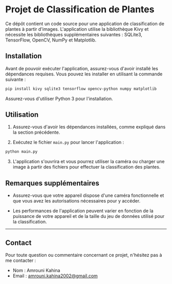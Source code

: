 

# Projet de Classification de Plantes

Ce dépôt contient un code source pour une application de classification de plantes à partir d'images. L'application utilise la bibliothèque Kivy et nécessite les bibliothèques supplémentaires suivantes : SQLite3, TensorFlow, OpenCV, NumPy et Matplotlib.

## Installation

Avant de pouvoir exécuter l'application, assurez-vous d'avoir installé les dépendances requises. Vous pouvez les installer en utilisant la commande suivante :

```bash
pip install kivy sqlite3 tensorflow opencv-python numpy matplotlib
```

Assurez-vous d'utiliser Python 3 pour l'installation.

## Utilisation

1. Assurez-vous d'avoir les dépendances installées, comme expliqué dans la section précédente.

2. Exécutez le fichier `main.py` pour lancer l'application :

```bash
python main.py
```

3. L'application s'ouvrira et vous pourrez utiliser la caméra ou charger une image à partir des fichiers pour effectuer la classification des plantes.

## Remarques supplémentaires

- Assurez-vous que votre appareil dispose d'une caméra fonctionnelle et que vous avez les autorisations nécessaires pour y accéder.

- Les performances de l'application peuvent varier en fonction de la puissance de votre appareil et de la taille du jeu de données utilisé pour la classification.


---


## Contact

Pour toute question ou commentaire concernant ce projet, n'hésitez pas à me contacter :

- Nom : Amrouni Kahina
- Email : amrouni.kahina2002@gmail.com





